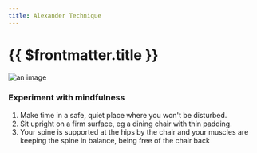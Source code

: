 ```yaml
---
title: Alexander Technique
---
```


# {{ $frontmatter.title }}

![an image](./img/paper.jpg)

### Experiment with mindfulness

1. Make time in a safe, quiet place where you won't be disturbed.
2. Sit upright on a firm surface, eg a dining chair with thin padding.
3. Your spine is supported at the hips by the chair and your muscles are keeping the spine in balance, being free of the chair back
